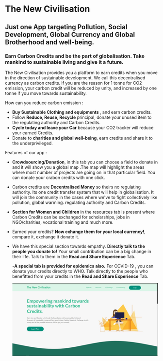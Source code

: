 # The New Civilisation

## Just one App targeting Pollution, Social Development, Global Currency and Global Brotherhood and well-being.

### Earn Carbon Credits and be the part of globalisation. Take mankind to sustainable living and give it a future.

The New Civilisation provides you a platform to earn credits when you move in the direction
of sustainable development. We call this decentralised currency as carbon credits. If you are
the reason for 1 tonne for CO2 emission, your carbon credit will be reduced by unity, and
increased by one tonne if you move towards sustainability.


How can you reduce carbon emission :

- **Buy Sustainable Clothing and equipments** , and earn carbon credits.
- Follow **Reduce, Reuse, Recycle** principal, donate your unused item to the
  regulating authority and Carbon Credits.
- **Cycle today and leave your Car** because your CO2 tracker will reduce your
  earned Credits.
- Donate to **charities and global well-being**, earn credits and share it to the underprivileged.

Features of our app :

- **Crowdsourcing/Donation**, in this tab you can choose a field to donate in and it will show you a global map
  .The map will highlight the areas where most number of projects are going on in that particular field. You can donate your crabon credits with one click.

- Carbon credits are **Decentralised Money** so theirs no regulating authority. Its one credit transfer system that will help in
  globalisation. It will join the community in the cases where we've to fight collectively like pollution, global warming.
  regulating authority and Carbon Credits.

- **Section for Women and Children** in the resources tab is present where Carbon Credits can be exchanged for scholarships,
  jobs in NGO/charities, vocational training and much more.

- Earned your credits? **Now exhange them for your local currency!**, compare it, exchange it donate it.

- We have this special section towards empathy. **Directly talk to the people you donate to!** Your small contribution
  can be a big change in their life. Talk to them in the **Read and Share Experience** Tab.

  -**A special tab is provided for epidemics also.** For COVID-19 , you can donate your credits directly to WHO. Talk directly to the people who benefitted from your credits in the **Read and Share Experience** Tab.

  <p align="center">
  <img src="./readme_files_images/zzzz.JPG" alt="Size Limit CLI" width="738">
</p>
